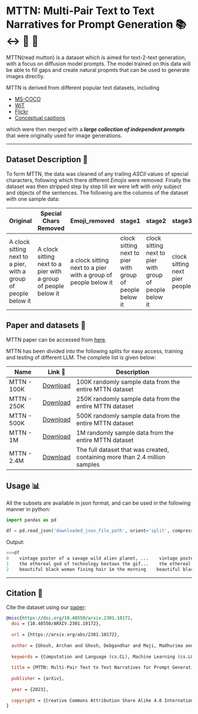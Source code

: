 # MTTN: Multi-Pair Text to Text Narratives for Prompt Generation :books: :left_right_arrow: :page_facing_up: :speech_balloon:

MTTN(read mutton) is a dataset which is aimed for text-2-text generation, with a focus on diffusion model prompts. The model trained on this data will be able to fill gaps and create natural propmts that can be used to generate images directly.

MTTN is derived from different popular text datasets, including 
* [MS-COCO](https://cocodataset.org/) 
* [WiT](https://arxiv.org/abs/2103.01913)
* [Flickr](https://shannon.cs.illinois.edu/DenotationGraph/)
* [Conceptual captions](https://ai.google.com/research/ConceptualCaptions/) 

which were then merged with a  ***large collection of independent prompts***  that were originally used for image generations.

___

## Dataset Description :ledger:

To form MTTN, the data was cleaned of any trailing *ASCII* values of special characters, following which there different *Emojis* were removed. Finally the dataset was then stripped step by step till we were left with only subject and objects of the sentences. The following are the columns of the dataset with one sample data:

Original | Special Chars Removed | Emoji_removed | stage1 | stage2 | stage3 | stage4 | stage5
--- | --- | --- | --- | --- | --- | --- | ---
A clock sitting next to a pier, with a group of people below it | A clock sitting next to a pier with a group of people below it | a clock sitting next to a pier with a group of people below it | clock sitting next to pier with group of people below it | clock sitting next to pier with group of people below it | clock sitting next pier people | clock next pier people | clock next pier people



## Paper and datasets :pencil:

MTTN paper can be accessed from [here](https://arxiv.org/abs/2301.10172).

MTTN has been divided into the following splits for easy access, training and testing of different LLM.
The complete list is given below:

Name | Link :link: | Description
--- | --- | ---
MTTN - 100K | [Download](https://drive.google.com/file/d/10bWK_Q_FaWim11i9uob_0ConOLqdry_X/view?usp=share_link) | 100K randomly sample data from the entire MTTN dataset
MTTN - 250K | [Download](https://drive.google.com/file/d/1-A7JXLEIEHKaSnqKQYc7VS3sEY70UhRj/view?usp=share_link) | 250K randomly sample data from the entire MTTN dataset
MTTN - 500K | [Download](https://drive.google.com/file/d/1-AZVVvYPbttpZz9rHmnjeSCyqTu4uszU/view?usp=share_link) | 500K randomly sample data from the entire MTTN dataset
MTTN - 1M   | [Download](https://drive.google.com/file/d/1-EeCso_umR1elWcLJwWH1D0cPpKJCK-7/view?usp=share_link) | 1M randomly sample data from the entire MTTN dataset
MTTN - 2.4M | [Download](https://drive.google.com/file/d/1-JoRvYprRQg7KUX5ad63O1gZbzMSJDLl/view?usp=share_link) | The full dataset that was created, containing more than 2.4 million samples

## Usage :bar_chart:

All the subsets are available in json format, and can be used in the following manner in python:
```python
import pandas as pd

df = pd.read_json('downloaded_json_file_path', orient='split', compression='infer')
```

Output:
```python
>>>df
0    vintage poster of a savage wild alien planet, ...    vintage poster of a savage wild alien planet s...    vintage poster of a savage wild alien planet s...    vintage poster of savage wild alien planet sea...    vintage poster of savage wild alien planet sea...    vintage poster savage alien planet sea highly ...    vintage poster savage alien planet sea highly ...    vintage poster savage alien planet sea highly ...
1    the ethereal god of technology bestows the gif...    the ethereal god of technology bestows the gif...    the ethereal god of technology bestows the gif...    ethereal god of technology bestows gift of gre...    ethereal god of technology bestows gift of gre...    ethereal god technology bestows gift circuits ...    ethereal god technology bestows gift circuits ...    ethereal god technology bestows gift circuits ...
2    beautiful black woman fixing hair in the morning    beautiful black woman fixing hair in the morning    beautiful black woman fixing hair in the morning    beautiful black woman fixing hair in morning    beautiful black woman fixing hair in morning    woman fixing hair morning    woman hair morning    woman hair morning
```
___
## Citation :pushpin:	
Cite the dataset using our [paper](https://arxiv.org/abs/2301.10172):
```bibtex
@misc{https://doi.org/10.48550/arxiv.2301.10172,
  doi = {10.48550/ARXIV.2301.10172},
  
  url = {https://arxiv.org/abs/2301.10172},
  
  author = {Ghosh, Archan and Ghosh, Debgandhar and Maji, Madhurima and Chanda, Suchinta and Goswami, Kalporup},
  
  keywords = {Computation and Language (cs.CL), Machine Learning (cs.LG), FOS: Computer and information sciences, FOS: Computer and information sciences},
  
  title = {MTTN: Multi-Pair Text to Text Narratives for Prompt Generation},
  
  publisher = {arXiv},
  
  year = {2023},
  
  copyright = {Creative Commons Attribution Share Alike 4.0 International}
}
```
